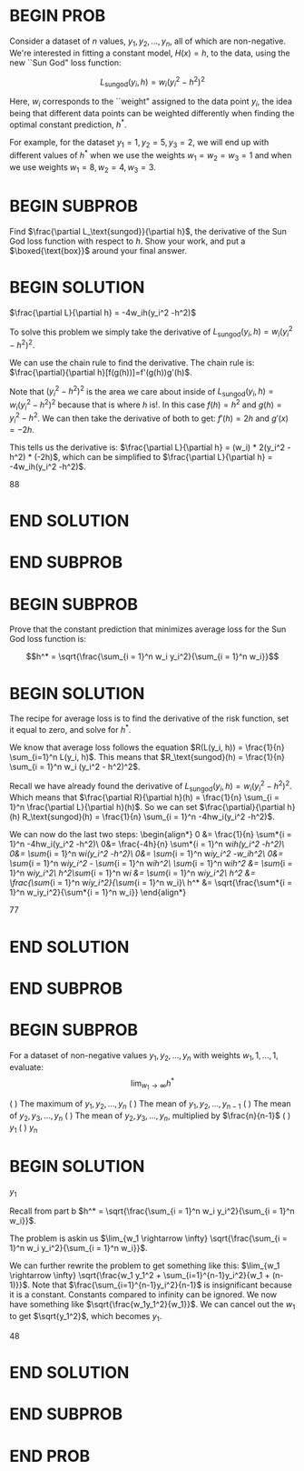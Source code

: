 # BEGIN PROB

<!-- <i>Source: [Spring 2024 Midterm](../sp24-midterm/index.html), Problem 2</i> -->

Consider a dataset of $n$ values, $y_1, y_2, ..., y_n$, all of which are non-negative. We're interested in fitting a constant model, $H(x) = h$, to the data, using the new ``Sun God" loss function:

$$L_\text{sungod}(y_i, h) = w_i \left( y_i^2 - h^2  \right)^2$$

Here, $w_i$ corresponds to the ``weight" assigned to the data point $y_i$, the idea being that different data points can be weighted differently when finding the optimal constant prediction, $h^*$.

For example, for the dataset $y_1 = 1, y_2 = 5, y_3 = 2$, we will end up with different values of $h^*$ when we use the weights $w_1 = w_2 = w_3 = 1$ and when we use weights $w_1 = 8, w_2 = 4, w_3 = 3$.

# BEGIN SUBPROB

Find $\frac{\partial L_\text{sungod}}{\partial h}$, the derivative of the Sun God loss function with respect to $h$. Show your work, and put a $\boxed{\text{box}}$ around your final answer.

# BEGIN SOLUTION

$\frac{\partial L}{\partial h} = -4w_ih(y_i^2 -h^2)$

To solve this problem we simply take the derivative of $L_\text{sungod}(y_i, h) = w_i( y_i^2 - h^2 )^2$.

We can use the chain rule to find the derivative. The chain rule is: $\frac{\partial}{\partial h}[f(g(h))]=f'(g(h))g'(h)$.

Note that $(y_i^2 -h^2)^2$ is the area we care about inside of $L_\text{sungod}(y_i, h) = w_i( y_i^2 - h^2 )^2$ because that is where $h$ is!. In this case $f(h) = h^2$ and $g(h) = y_i^2 - h^2$. We can then take the derivative of both to get: $f'(h) = 2h$ and $g'(x) = -2h$.

This tells us the derivative is: $\frac{\partial L}{\partial h} = (w_i) * 2(y_i^2 -h^2) * (-2h)$, which can be simplified to $\frac{\partial L}{\partial h} = -4w_ih(y_i^2 -h^2)$.

<average>88</average>

# END SOLUTION

# END SUBPROB

# BEGIN SUBPROB

Prove that the constant prediction that minimizes average loss for the Sun God loss function is:

$$h^* = \sqrt{\frac{\sum_{i = 1}^n w_i y_i^2}{\sum_{i = 1}^n w_i}}$$

# BEGIN SOLUTION

The recipe for average loss is to find the derivative of the risk function, set it equal to zero, and solve for $h^*$.

We know that average loss follows the equation $R(L(y_i, h)) = \frac{1}{n} \sum_{i=1}^n L(y_i, h)$. This means that $R_\text{sungod}(h) = \frac{1}{n} \sum_{i = 1}^n w_i (y_i^2 - h^2)^2$.

Recall we have already found the derivative of $L_\text{sungod}(y_i, h) = w_i ( y_i^2 - h^2)^2$. Which means that $\frac{\partial R}{\partial h}(h) = \frac{1}{n} \sum_{i = 1}^n \frac{\partial L}{\partial h}(h)$. So we can set $\frac{\partial}{\partial h}(h) R_\text{sungod}(h) = \frac{1}{n} \sum_{i = 1}^n -4hw_i(y_i^2 -h^2)$.

We can now do the last two steps:
\begin{align*}
0 &= \frac{1}{n} \sum*{i = 1}^n -4hw_i(y_i^2 -h^2)\\
0&= \frac{-4h}{n} \sum*{i = 1}^n w*ih(y_i^2 -h^2)\\
0&= \sum*{i = 1}^n w*i(y_i^2 -h^2)\\
0&= \sum*{i = 1}^n w*iy_i^2 -w_ih^2\\
0&= \sum*{i = 1}^n w*iy_i^2 - \sum*{i = 1}^n w*ih^2\\
\sum*{i = 1}^n w*ih^2 &= \sum*{i = 1}^n w*iy_i^2\\
h^2\sum*{i = 1}^n w*i &= \sum*{i = 1}^n w*iy_i^2\\
h^2 &= \frac{\sum*{i = 1}^n w*iy_i^2}{\sum*{i = 1}^n w_i}\\
h^* &= \sqrt{\frac{\sum*{i = 1}^n w_iy_i^2}{\sum*{i = 1}^n w_i}}
\end{align\*}

<average>77</average>

# END SOLUTION

# END SUBPROB

# BEGIN SUBPROB

For a dataset of non-negative values $y_1, y_2, ..., y_n$ with weights $w_1, 1, ..., 1$, evaluate: $$\displaystyle \lim_{w_1 \rightarrow \infty} h^*$$

( ) The maximum of $y_1, y_2, ..., y_n$
( ) The mean of $y_1, y_2, ..., y_{n-1}$
( ) The mean of $y_2, y_3, ..., y_n$
( ) The mean of $y_2, y_3, ..., y_n$, multiplied by $\frac{n}{n-1}$
( ) $y_1$
( ) $y_n$

# BEGIN SOLUTION

$y_1$

Recall from part b $h^* = \sqrt{\frac{\sum_{i = 1}^n w_i y_i^2}{\sum_{i = 1}^n w_i}}$.

The problem is askin us $\lim_{w_1 \rightarrow \infty} \sqrt{\frac{\sum_{i = 1}^n w_i y_i^2}{\sum_{i = 1}^n w_i}}$.

We can further rewrite the problem to get something like this: $\lim_{w_1 \rightarrow \infty} \sqrt{\frac{w_1 y_1^2 + \sum_{i=1}^{n-1}y_i^2}{w_1 + (n-1)}}$. Note that $\frac{\sum_{i=1}^{n-1}y_i^2}{n-1}$ is insignificant because it is a constant. Constants compared to infinity can be ignored. We now have something like $\sqrt{\frac{w_1y_1^2}{w_1}}$. We can cancel out the $w_1$ to get $\sqrt{y_1^2}$, which becomes $y_1$.

<average>48</average>

# END SOLUTION

# END SUBPROB

# END PROB
